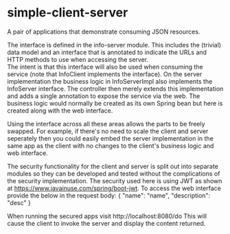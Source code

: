 # simple-client-server
A pair of applications that demonstrate consuming JSON resources.

The interface is defined in the info-server module.  This includes the (trivial) data model and an 
interface that is annotated to indicate the URLs and HTTP methods to use when accessing the server.  
The intent is that this interface will also be used when consuming the service (note that InfoClient 
implements the interface).  On the server implementation the business logic in InfoServerImpl also 
implements the InfoServer interface.  The controller then merely extends this implementation and adds 
a single annotation to expose the service via the web.  The business logic would normally be created 
as its own Spring bean but here is created along with the web interface.

Using the interface across all these areas allows the parts to be freely swapped.  For example, if 
there's no need to scale the client and server seperately then you could easily embed the server 
implementation in the same app as the client with no changes to the client's business logic and web 
interface.

The security functionality for the client and server is split out into separate modules so they can 
be developed and tested without the complications of the security implementation.  The security used 
here is using JWT as shown at https://www.javainuse.com/spring/boot-jwt.  To access the web interface
provide the below in the request body:
{
    "name": "name",
    "description": "desc"
}

When running the secured apps visit http://localhost:8080/do  This will cause the client to invoke the server and display the content returned.
